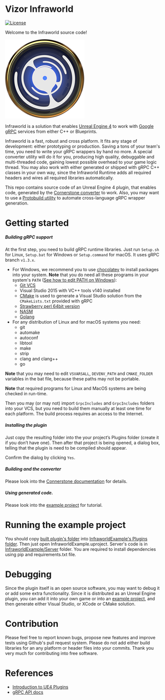 Vizor Infraworld
================

[![License](https://img.shields.io/badge/License-Apache%202.0-blue.svg)](https://opensource.org/licenses/Apache-2.0)

Welcome to the Infraworld source code!

![](icon.png)


Infraworld is a solution that enables [Unreal Engine 4](https://www.unrealengine.com/en-US) to work with [Google gRPC](https://gRPC.io) services from either C++ or Blueprints.

Infraworld is a fast, robust and cross platform.
It fits any stage of development: either prototyping or production. Saving a tons of your team's time, you need to write your gRPC wrappers by hand no more.
A special converter utility will do it for you, producing high quality, debuggable and multi-threaded code, gaining lowest possible overhead to your game logic thread.
You may also work with either generated or shipped with gRPC C++ classes in your own way, since the Infraworld Runtime adds all required headers and wires all required libraries automatically.

This repo contains source code of an Unreal Engine 4 plugin, that enables code, generated by the [Cornerstone converter](https://github.com/vizor-games/infraworld-cornerstone) to work.
Also, you may want to use a [Protobuild utility](https://github.com/vizor-games/infraworld-protobuild) to automate cross-language gRPC wrapper generation.


Getting started
===============

##### Building gRPC support

At the first step, you need to build gRPC runtime libraries.
Just run `Setup.sh` for Linux, `Setup.bat` for Windows or `Setup.command` for macOS. It uses gRPC branch `v1.3.x`.

* For Windows, we recommend you to use [chocolatey](https://chocolatey.org) to install packages into your system.
**Note** that you do need all these programs in your system's `PATH` ([See how to edit PATH on Windows](https://www.computerhope.com/issues/ch000549.htm)):
  * [Git VCS](https://git-scm.com/download/win)
  * Visual Studio 2015 with VC++ tools v140 installed
  * [CMake](https://cmake.org) is used to generate a Visual Studio solution from the `CMakeLists.txt` provided with gRPC
  * [Strawberry perl 64bit version](http://strawberryperl.com)
  * [NASM](https://www.nasm.us)
  * [Golang](https://golang.org/doc/install)
* For any distribution of Linux and for macOS systems you need:
  * git
  * automake
  * autoconf
  * libtool
  * make
  * strip
  * clang and clang++
  * go

**Note** that you may need to edit `VSVARSALL`, `DEVENV_PATH` and `CMAKE_FOLDER` variables in the bat file, because these paths may not be portable.

**Note** that required programs for Linux and MacOS systems are being checked in run-time.

Then you may (or may not) import `GrpcIncludes` and `GrpcIncludes` folders into your VCS, but you need to build them manually at least one time for each platform.
The build process requires an access to the Internet.


##### Installing the plugin
Just copy the resulting folder into the your project’s Plugins folder (create it if you don’t have one).
Then after that project is being opened, a dialog box, telling that the plugin is need to be compiled should appear.

Confirm the dialog by clicking `Yes`.


##### Building and the converter
Please look into the [Connerstone documentation](https://github.com/vizor-games/infraworld-cornerstone) for details.

##### Using generated code.
Please look into the [example project](InfraworldExample) for tutorial.

Running the example project
===========================

You should copy [built plugin's folder](InfraworldRuntime) into [InfraworldExample's Plugins folder](InfraworldExample/Plugins).
Then just open InfraworldExample.uproject. Server's code is in [InfraworldExample/Server](InfraworldExample/Server) folder.
You are required to install dependencies using pip and requirements.txt file.

Debugging
=========

Since the plugin itself is an open source software, you may want to debug it or add some extra functionality.
Since it is distributed as an Unreal Engine plugin, you can add it into your own game or into an [example project](InfraworldExample),
and then generate either Visual Studio, or XCode or CMake solution.

Contribution
============

Please feel free to report known bugs, propose new features and improve tests using Github's pull request system.
Please do not add either build libraries for an any platform or header files into your commits. Thank you very much for contributing into free software.

References
==========
* [Introduction to UE4 Plugins](https://wiki.unrealengine.com/An_Introduction_to_UE4_Plugins)
* [gRPC API docs](https://gRPC.io/docs/)
